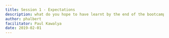 ```yaml
---
title: Session 1 - Expectations
description: what do you hope to have learnt by the end of the bootcamp?
author: phalbert
facilitator: Paul Kawalya
date: 2019-02-01
---
```


